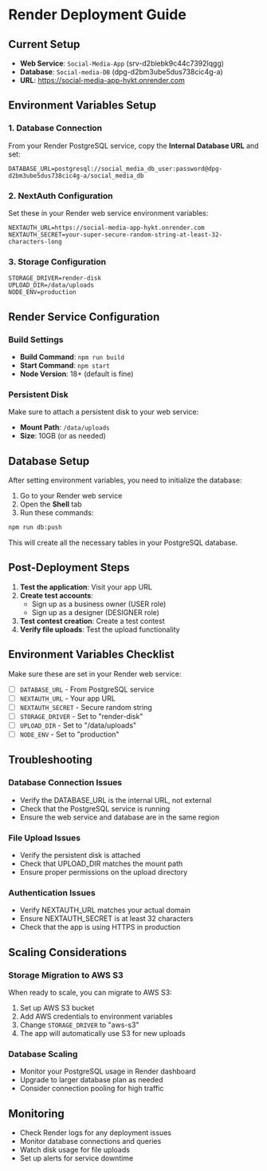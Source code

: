 # Render Deployment Guide

## Current Setup
- **Web Service**: `Social-Media-App` (srv-d2blebk9c44c7392lqgg)
- **Database**: `Social-media-DB` (dpg-d2bm3ube5dus738cic4g-a)
- **URL**: https://social-media-app-hykt.onrender.com

## Environment Variables Setup

### 1. Database Connection
From your Render PostgreSQL service, copy the **Internal Database URL** and set:
```
DATABASE_URL=postgresql://social_media_db_user:password@dpg-d2bm3ube5dus738cic4g-a/social_media_db
```

### 2. NextAuth Configuration
Set these in your Render web service environment variables:
```
NEXTAUTH_URL=https://social-media-app-hykt.onrender.com
NEXTAUTH_SECRET=your-super-secure-random-string-at-least-32-characters-long
```

### 3. Storage Configuration
```
STORAGE_DRIVER=render-disk
UPLOAD_DIR=/data/uploads
NODE_ENV=production
```

## Render Service Configuration

### Build Settings
- **Build Command**: `npm run build`
- **Start Command**: `npm start`
- **Node Version**: 18+ (default is fine)

### Persistent Disk
Make sure to attach a persistent disk to your web service:
- **Mount Path**: `/data/uploads`
- **Size**: 10GB (or as needed)

## Database Setup

After setting environment variables, you need to initialize the database:

1. Go to your Render web service
2. Open the **Shell** tab
3. Run these commands:
```bash
npm run db:push
```

This will create all the necessary tables in your PostgreSQL database.

## Post-Deployment Steps

1. **Test the application**: Visit your app URL
2. **Create test accounts**: 
   - Sign up as a business owner (USER role)
   - Sign up as a designer (DESIGNER role)
3. **Test contest creation**: Create a test contest
4. **Verify file uploads**: Test the upload functionality

## Environment Variables Checklist

Make sure these are set in your Render web service:

- [ ] `DATABASE_URL` - From PostgreSQL service
- [ ] `NEXTAUTH_URL` - Your app URL
- [ ] `NEXTAUTH_SECRET` - Secure random string
- [ ] `STORAGE_DRIVER` - Set to "render-disk"
- [ ] `UPLOAD_DIR` - Set to "/data/uploads"
- [ ] `NODE_ENV` - Set to "production"

## Troubleshooting

### Database Connection Issues
- Verify the DATABASE_URL is the internal URL, not external
- Check that the PostgreSQL service is running
- Ensure the web service and database are in the same region

### File Upload Issues
- Verify the persistent disk is attached
- Check that UPLOAD_DIR matches the mount path
- Ensure proper permissions on the upload directory

### Authentication Issues
- Verify NEXTAUTH_URL matches your actual domain
- Ensure NEXTAUTH_SECRET is at least 32 characters
- Check that the app is using HTTPS in production

## Scaling Considerations

### Storage Migration to AWS S3
When ready to scale, you can migrate to AWS S3:

1. Set up AWS S3 bucket
2. Add AWS credentials to environment variables
3. Change `STORAGE_DRIVER` to "aws-s3"
4. The app will automatically use S3 for new uploads

### Database Scaling
- Monitor your PostgreSQL usage in Render dashboard
- Upgrade to larger database plan as needed
- Consider connection pooling for high traffic

## Monitoring

- Check Render logs for any deployment issues
- Monitor database connections and queries
- Watch disk usage for file uploads
- Set up alerts for service downtime
